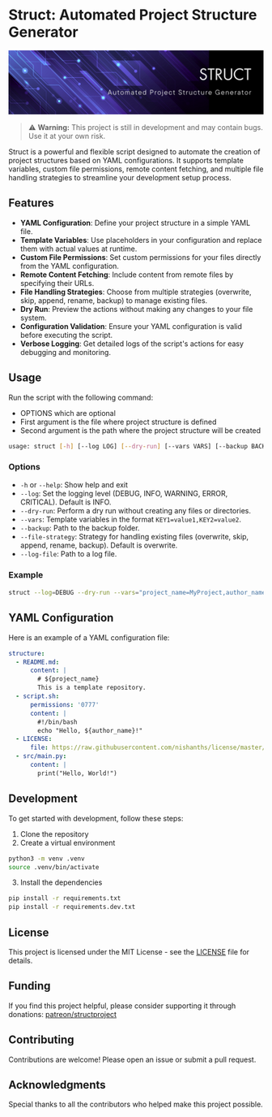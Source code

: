 # Struct: Automated Project Structure Generator

![Struct Banner](extras/banner.png)

> ⚠️ **Warning:** This project is still in development and may contain bugs. Use it at your own risk.

Struct is a powerful and flexible script designed to automate the creation of project structures based on YAML configurations. It supports template variables, custom file permissions, remote content fetching, and multiple file handling strategies to streamline your development setup process.

## Features

- **YAML Configuration**: Define your project structure in a simple YAML file.
- **Template Variables**: Use placeholders in your configuration and replace them with actual values at runtime.
- **Custom File Permissions**: Set custom permissions for your files directly from the YAML configuration.
- **Remote Content Fetching**: Include content from remote files by specifying their URLs.
- **File Handling Strategies**: Choose from multiple strategies (overwrite, skip, append, rename, backup) to manage existing files.
- **Dry Run**: Preview the actions without making any changes to your file system.
- **Configuration Validation**: Ensure your YAML configuration is valid before executing the script.
- **Verbose Logging**: Get detailed logs of the script's actions for easy debugging and monitoring.

## Usage

Run the script with the following command:

- OPTIONS which are optional
- First argument is the file where project structure is defined
- Second argument is the path where the project structure will be created

```sh
usage: struct [-h] [--log LOG] [--dry-run] [--vars VARS] [--backup BACKUP] [--file-strategy {overwrite,skip,append,rename,backup}] [--log-file LOG_FILE] yaml_file base_path
```

### Options

- `-h` or `--help`: Show help and exit
- `--log`: Set the logging level (DEBUG, INFO, WARNING, ERROR, CRITICAL). Default is INFO.
- `--dry-run`: Perform a dry run without creating any files or directories.
- `--vars`: Template variables in the format `KEY1=value1,KEY2=value2`.
- `--backup`: Path to the backup folder.
- `--file-strategy`: Strategy for handling existing files (overwrite, skip, append, rename, backup). Default is overwrite.
- `--log-file`: Path to a log file.

### Example

```sh
struct --log=DEBUG --dry-run --vars="project_name=MyProject,author_name=JohnDoe" --backup=/path/to/backup --file-strategy=rename --log-file=/path/to/logfile.log path/to/project_structure.yaml /path/to/your/project
```

## YAML Configuration

Here is an example of a YAML configuration file:

```yaml
structure:
  - README.md:
      content: |
        # ${project_name}
        This is a template repository.
  - script.sh:
      permissions: '0777'
      content: |
        #!/bin/bash
        echo "Hello, ${author_name}!"
  - LICENSE:
      file: https://raw.githubusercontent.com/nishanths/license/master/LICENSE
  - src/main.py:
      content: |
        print("Hello, World!")

```

## Development

To get started with development, follow these steps:

1. Clone the repository
2. Create a virtual environment

```sh
python3 -m venv .venv
source .venv/bin/activate
```

3. Install the dependencies

```sh
pip install -r requirements.txt
pip install -r requirements.dev.txt
```

## License

This project is licensed under the MIT License - see the [LICENSE](LICENSE) file for details.

## Funding

If you find this project helpful, please consider supporting it through donations: [patreon/structproject](https://patreon.com/structproject)

## Contributing

Contributions are welcome! Please open an issue or submit a pull request.

## Acknowledgments

Special thanks to all the contributors who helped make this project possible.

